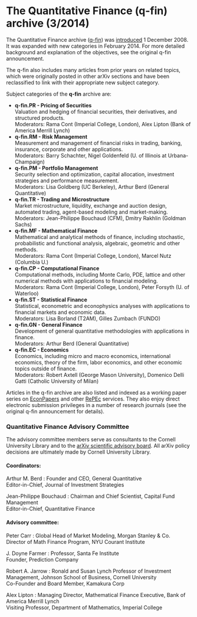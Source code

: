 The Quantitative Finance (q-fin) archive (3/2014)
=================================================

The Quantitative Finance archive ([q-fin](/archive/q-fin)) was
[introduced](q-fin/announcement) 1 December 2008. It was expanded with
new categories in February 2014. For more detailed background and
explanation of the objectives, see the original q-fin announcement.

The q-fin also includes many articles from prior years on related
topics, which were originally posted in other arXiv sections and have
been reclassified to link with their appropriate new subject category.

Subject categories of the **q-fin** archive are:

-   **q-fin.PR - Pricing of Securities**  
    Valuation and hedging of financial securities, their derivatives,
    and structured products.  
    Moderators: Rama Cont (Imperial College, London), Alex Lipton (Bank
    of America Merrill Lynch)
-   **q-fin.RM - Risk Management**  
    Measurement and management of financial risks in trading, banking,
    insurance, corporate and other applications.  
    Moderators: Barry Schachter, Nigel Goldenfeld (U. of Illinois at
    Urbana-Champaign)
-   **q-fin.PM - Portfolio Management**  
    Security selection and optimization, capital allocation, investment
    strategies and performance measurement.  
    Moderators: Lisa Goldberg (UC Berkeley), Arthur Berd (General
    Quantitative)
-   **q-fin.TR - Trading and Microstructure**  
    Market microstructure, liquidity, exchange and auction design,
    automated trading, agent-based modeling and market-making.  
    Moderators: Jean-Philippe Bouchaud (CFM), Dmitry Rakhlin (Goldman
    Sachs)
-   **q-fin.MF - Mathematical Finance**  
    Mathematical and analytical methods of finance, including
    stochastic, probabilistic and functional analysis, algebraic,
    geometric and other methods.  
    Moderators: Rama Cont (Imperial College, London), Marcel Nutz
    (Columbia U.)
-   **q-fin.CP - Computational Finance**  
    Computational methods, including Monte Carlo, PDE, lattice and other
    numerical methods with applications to financial modeling.  
    Moderators: Rama Cont (Imperial College, London), Peter Forsyth (U.
    of Waterloo)
-   **q-fin.ST - Statistical Finance**  
    Statistical, econometric and econophysics analyses with applications
    to financial markets and economic data.  
    Moderators: Lisa Borland (T2AM), Gilles Zumbach (FUNDO)
-   **q-fin.GN - General Finance**  
    Development of general quantitative methodologies with applications
    in finance.  
    Moderators: Arthur Berd (General Quantitative)
-   **q-fin.EC - Economics**  
    Economics, including micro and macro economics, international
    economics, theory of the firm, labor economics, and other economic
    topics outside of finance.  
    Moderators: Robert Axtell (George Mason University), Domenico Delli
    Gatti (Catholic University of Milan)

Articles in the q-fin archive are also listed and indexed as a working
paper series on
[EconPapers](http://econpapers.repec.org/paper/arxpapers/) and other
[RePEc](http://repec.org/) services. They also enjoy direct electronic
submission privileges in a number of research journals (see the original
q-fin announcement for details).

### Quantitative Finance Advisory Committee

The advisory committee members serve as consultants to the Cornell
University Library and to the [arXiv scientific advisory
board](/help/scientific_ad_board). All arXiv policy decisions are
ultimately made by Cornell University Library.

#### Coordinators:

Arthur M. Berd
:   Founder and CEO, General Quantitative  
    Editor-in-Chief, Journal of Investment Strategies

Jean-Philippe Bouchaud
:   Chairman and Chief Scientist, Capital Fund Management  
    Editor-in-Chief, Quantitative Finance

#### Advisory committee:

Peter Carr
:   Global Head of Market Modeling, Morgan Stanley & Co.  
    Director of Math Finance Program, NYU Courant Institute

J. Doyne Farmer
:   Professor, Santa Fe Institute  
    Founder, Prediction Company

Robert A. Jarrow
:   Ronald and Susan Lynch Professor of Investment Management, Johnson
    School of Business, Cornell University  
    Co-Founder and Board Member, Kamakura Corp

Alex Lipton
:   Managing Director, Mathematical Finance Executive, Bank of America
    Merrill Lynch  
    Visiting Professor, Department of Mathematics, Imperial College
